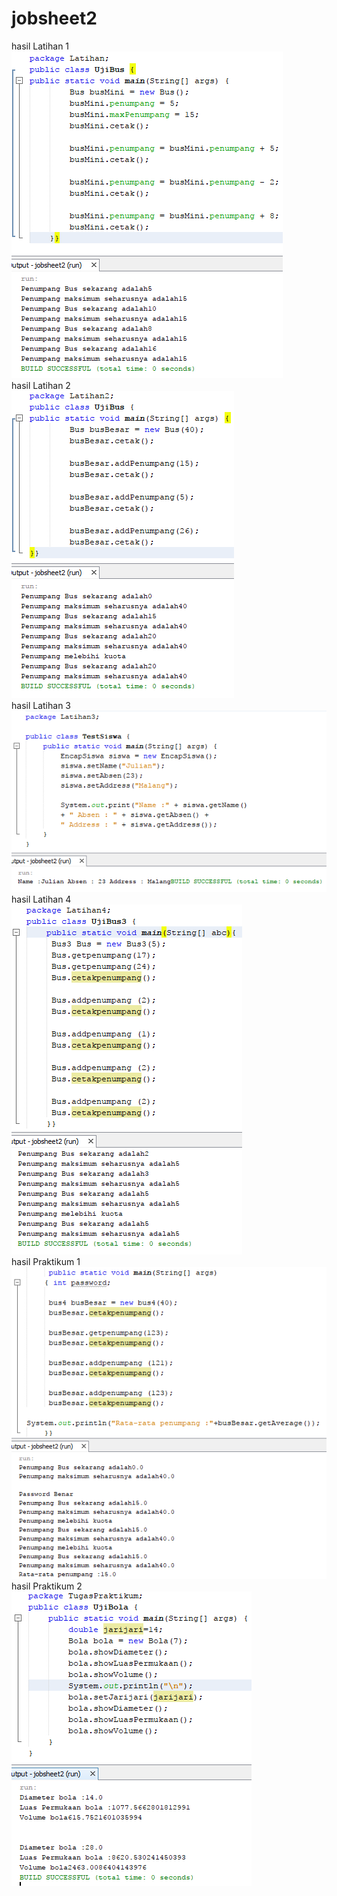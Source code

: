 # jobsheet2
hasil Latihan 1<br>
![alt text](https://github.com/mesati/jobsheet2/blob/master/lat1.PNG)
<br>
hasil Latihan 2<br>
![alt text](https://github.com/mesati/jobsheet2/blob/master/lat2.PNG)
<br>
hasil Latihan 3<br>
![alt text](https://github.com/mesati/jobsheet2/blob/master/lat3.PNG)
<br>
hasil Latihan 4<br>
![alt text](https://github.com/mesati/jobsheet2/blob/master/lat4.PNG)
<br>
hasil Praktikum 1<br>
![alt text](https://github.com/mesati/jobsheet2/blob/master/praktikum.PNG)
<br>
hasil Praktikum 2<br>
![alt text](https://github.com/mesati/jobsheet2/blob/master/bola.PNG)
<br>
